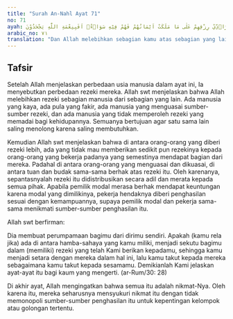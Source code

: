 ```yaml
---
title: "Surah An-Nahl Ayat 71"
no: 71
ayah: وَاللّٰهُ فَضَّلَ بَعْضَكُمْ عَلٰى بَعْضٍ فِى الرِّزْقِۚ فَمَا الَّذِيْنَ فُضِّلُوْا بِرَاۤدِّيْ رِزْقِهِمْ عَلٰى مَا مَلَكَتْ اَيْمَانُهُمْ فَهُمْ فِيْهِ سَوَاۤءٌۗ اَفَبِنِعْمَةِ اللّٰهِ يَجْحَدُوْنَ  
arabic_no: ٧١
translation: "Dan Allah melebihkan sebagian kamu atas sebagian yang lain dalam hal rezeki, tetapi orang yang dilebihkan (rezekinya itu) tidak mau memberikan rezekinya kepada para hamba sahaya yang mereka miliki, sehingga mereka sama-sama (merasakan) rezeki itu. Mengapa mereka mengingkari nikmat Allah?"
---
```


## Tafsir

Setelah Allah menjelaskan perbedaan usia manusia dalam ayat ini, Ia menyebutkan perbedaan rezeki mereka. Allah swt menjelaskan bahwa Allah melebihkan rezeki sebagian manusia dari sebagian yang lain. Ada manusia yang kaya, ada pula yang fakir, ada manusia yang menguasai sumber-sumber rezeki, dan ada manusia yang tidak memperoleh rezeki yang memadai bagi kehidupannya. Semuanya bertujuan agar satu sama lain saling menolong karena saling membutuhkan.

Kemudian Allah swt menjelaskan bahwa di antara orang-orang yang diberi rezeki lebih, ada yang tidak mau memberikan sedikit pun rezekinya kepada orang-orang yang bekerja padanya yang semestinya mendapat bagian dari mereka. Padahal di antara orang-orang yang menguasai dan dikuasai, di antara tuan dan budak sama-sama berhak atas rezeki itu. Oleh karenanya, sepantasnyalah rezeki itu didistribusikan secara adil dan merata kepada semua pihak. Apabila pemilik modal merasa berhak mendapat keuntungan karena modal yang dimilikinya, pekerja hendaknya diberi penghasilan sesuai dengan kemampuannya, supaya pemilik modal dan pekerja sama-sama menikmati sumber-sumber penghasilan itu. 

Allah swt berfirman:

Dia membuat perumpamaan bagimu dari dirimu sendiri. Apakah (kamu rela jika) ada di antara hamba-sahaya yang kamu miliki, menjadi sekutu bagimu dalam (memiliki) rezeki yang telah Kami berikan kepadamu, sehingga kamu menjadi setara dengan mereka dalam hal ini, lalu kamu takut kepada mereka sebagaimana kamu takut kepada sesamamu. Demikianlah Kami jelaskan ayat-ayat itu bagi kaum yang mengerti. (ar-Rum/30: 28)

Di akhir ayat, Allah mengingatkan bahwa semua itu adalah nikmat-Nya. Oleh karena itu, mereka seharusnya mensyukuri nikmat itu dengan tidak memonopoli sumber-sumber penghasilan itu untuk kepentingan kelompok atau golongan tertentu.